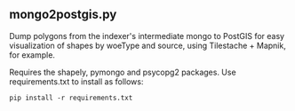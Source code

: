 mongo2postgis.py
----------------

Dump polygons from the indexer's intermediate mongo to PostGIS for easy visualization of shapes by woeType and source, using Tilestache + Mapnik, for example.

Requires the shapely, pymongo and psycopg2 packages. Use requirements.txt to install as follows:

	pip install -r requirements.txt

